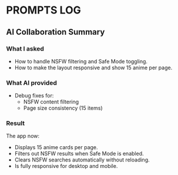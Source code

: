 # PROMPTS LOG

## AI Collaboration Summary

### What I asked
- How to handle NSFW filtering and Safe Mode toggling.
- How to make the layout responsive and show 15 anime per page.

### What AI provided
- Debug fixes for:
  - NSFW content filtering
  - Page size consistency (15 items)

### Result
The app now:
- Displays 15 anime cards per page.
- Filters out NSFW results when Safe Mode is enabled.
- Clears NSFW searches automatically without reloading.
- Is fully responsive for desktop and mobile.
